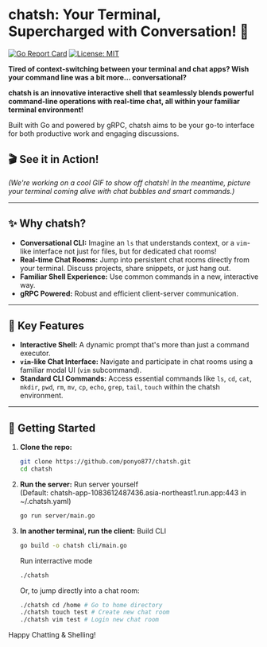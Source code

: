 # chatsh: Your Terminal, Supercharged with Conversation! 🚀

[![Go Report Card](https://goreportcard.com/badge/github.com/ponyo877/chatsh)](https://goreportcard.com/report/github.com/ponyo877/chatsh)
[![License: MIT](https://img.shields.io/badge/License-MIT-yellow.svg)](https://opensource.org/licenses/MIT)

**Tired of context-switching between your terminal and chat apps? Wish your command line was a bit more... conversational?**

**chatsh is an innovative interactive shell that seamlessly blends powerful command-line operations with real-time chat, all within your familiar terminal environment!**

Built with Go and powered by gRPC, chatsh aims to be your go-to interface for both productive work and engaging discussions.

## 🎬 See it in Action!
*(We're working on a cool GIF to show off chatsh! In the meantime, picture your terminal coming alive with chat bubbles and smart commands.)*

---

## ✨ Why chatsh?

*   **Conversational CLI:** Imagine an `ls` that understands context, or a `vim`-like interface not just for files, but for dedicated chat rooms!
*   **Real-time Chat Rooms:** Jump into persistent chat rooms directly from your terminal. Discuss projects, share snippets, or just hang out.
*   **Familiar Shell Experience:** Use common commands in a new, interactive way.
*   **gRPC Powered:** Robust and efficient client-server communication.

---

## 🌟 Key Features

*   **Interactive Shell:** A dynamic prompt that's more than just a command executor.
*   **`vim`-like Chat Interface:** Navigate and participate in chat rooms using a familiar modal UI (`vim` subcommand).
*   **Standard CLI Commands:** Access essential commands like `ls`, `cd`, `cat`, `mkdir`, `pwd`, `rm`, `mv`, `cp`, `echo`, `grep`, `tail`, `touch` within the chatsh environment.

---

## 🚀 Getting Started

1.  **Clone the repo:**
    ```bash
    git clone https://github.com/ponyo877/chatsh.git
    cd chatsh
    ```
2.  **Run the server:**
    Run server yourself   
    (Default: chatsh-app-1083612487436.asia-northeast1.run.app:443 in ~/.chatsh.yaml)
    ```bash
    go run server/main.go
    ```
3.  **In another terminal, run the client:**
    Build CLI
    ```bash
    go build -o chatsh cli/main.go
    ```
    Run interractive mode
    ```bash
    ./chatsh
    ```
    Or, to jump directly into a chat room:
    ```bash
    ./chatsh cd /home # Go to home directory
    ./chatsh touch test # Create new chat room
    ./chatsh vim test # Login new chat room
    ```

Happy Chatting & Shelling!
